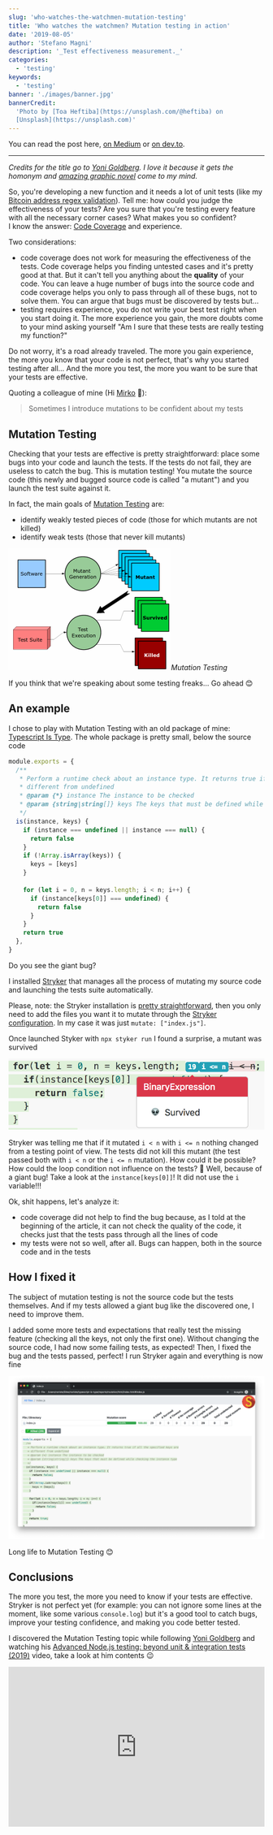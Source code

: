 ```yaml
---
slug: 'who-watches-the-watchmen-mutation-testing'
title: 'Who watches the watchmen? Mutation testing in action'
date: '2019-08-05'
author: 'Stefano Magni'
description: '_Test effectiveness measurement._'
categories:
  - 'testing'
keywords:
  - 'testing'
banner: './images/banner.jpg'
bannerCredit:
  'Photo by [Toa Heftiba](https://unsplash.com/@heftiba) on
  [Unsplash](https://unsplash.com)'
---
```


<!--
TODO: link this post from Medium
TODO: set the canonical link on Medium, dev.to etc to point here
-->

You can read the post here,
[on Medium](https://medium.com/@NoriSte/who-watches-the-watchmen-mutation-testing-in-action-4c56e014631)
or
[on dev.to](https://dev.to/noriste/who-watches-the-watchmen-mutation-testing-in-action-3889).

---

_Credits for the title go to [Yoni Goldberg](http://goldbergyoni.com). I love it
because it gets the homonym and
[amazing graphic novel](https://it.wikipedia.org/wiki/Watchmen) come to my
mind.<br />_

So, you're developing a new function and it needs a lot of unit tests (like my
[Bitcoin address regex validation](https://github.com/NoriSte/bitcoin-address-soft-regex-validation)).
Tell me: how could you judge the effectiveness of your tests? Are you sure that
you're testing every feature with all the necessary corner cases? What makes you
so confident?<br/> I know the answer:
[Code Coverage](https://www.wikiwand.com/en/Code_coverage) and experience.

Two considerations:

- code coverage does not work for measuring the effectiveness of the tests. Code
  coverage helps you finding untested cases and it's pretty good at that. But it
  can't tell you anything about the **quality** of your code. You can leave a
  huge number of bugs into the source code and code coverage helps you only to
  pass through all of these bugs, not to solve them. You can argue that bugs
  must be discovered by tests but...
- testing requires experience, you do not write your best test right when you
  start doing it. The more experience you gain, the more doubts come to your
  mind asking yourself "Am I sure that these tests are really testing my
  function?"

Do not worry, it's a road already traveled. The more you gain experience, the
more you know that your code is not perfect, that's why you started testing
after all... And the more you test, the more you want to be sure that your tests
are effective.

Quoting a colleague of mine (Hi [Mirko](https://www.linkedin.com/in/fcracker79/)
👋):

> Sometimes I introduce mutations to be confident about my tests

## Mutation Testing

Checking that your tests are effective is pretty straightforward: place some
bugs into your code and launch the tests. If the tests do not fail, they are
useless to catch the bug. This is mutation testing! You mutate the source code
(this newly and bugged source code is called "a mutant") and you launch the test
suite against it.

In fact, the main goals of
[Mutation Testing](https://en.wikipedia.org/wiki/Mutation_testing) are:

- identify weakly tested pieces of code (those for which mutants are not killed)
- identify weak tests (those that never kill mutants)

[![The Mutation Testing process](./images/mutation-testing-drawn.png)](https://en.wikipedia.org/wiki/Mutation_testing)_Mutation
Testing_

If you think that we're speaking about some testing freaks... Go ahead 😊

## An example

I chose to play with Mutation Testing with an old package of mine:
[Typescript Is Type](https://github.com/NoriSte/typescript-is-type). The whole
package is pretty small, below the source code

```javascript
module.exports = {
  /**
   * Perform a runtime check about an instance type. It returns true if all the specified keys are
   * different from undefined
   * @param {*} instance The instance to be checked
   * @param {string|string[]} keys The keys that must be defined while checking the instance type
   */
  is(instance, keys) {
    if (instance === undefined || instance === null) {
      return false
    }
    if (!Array.isArray(keys)) {
      keys = [keys]
    }

    for (let i = 0, n = keys.length; i < n; i++) {
      if (instance[keys[0]] === undefined) {
        return false
      }
    }
    return true
  },
}
```

Do you see the giant bug?

I installed [Stryker](https://stryker-mutator.io) that manages all the process
of mutating my source code and launching the tests suite automatically.

Please, note: the Stryker installation is
[pretty straightforward](https://stryker-mutator.io/stryker/quickstart), then
you only need to add the files you want it to mutate through the
[Stryker configuration](https://github.com/stryker-mutator/stryker/tree/master/packages/core#mutate-string).
In my case it was just `mutate: ["index.js"]`.

Once launched Styker with `npx styker run` I found a surprise, a mutant was
survived

![A survived mutant](./images/survived-mutant.png)

Stryker was telling me that if it mutated `i < n` with `i <= n` nothing changed
from a testing point of view. The tests did not kill this mutant (the test
passed both with `i < n` or the `i <= n` mutation). How could it be possible?
How could the loop condition not influence on the tests? 🤔 Well, because of a
giant bug! Take a look at the `instance[keys[0]]`! It did not use the `i`
variable!!!

Ok, shit happens, let's analyze it:

- code coverage did not help to find the bug because, as I told at the beginning
  of the article, it can not check the quality of the code, it checks just that
  the tests pass through all the lines of code
- my tests were not so well, after all. Bugs can happen, both in the source code
  and in the tests

## How I fixed it

The subject of mutation testing is not the source code but the tests themselves.
And if my tests allowed a giant bug like the discovered one, I need to improve
them.

I added some more tests and expectations that really test the missing feature
(checking all the keys, not only the first one). Without changing the source
code, I had now some failing tests, as expected! Then, I fixed the bug and the
tests passed, perfect! I run Stryker again and everything is now fine

![No more survived mutants](./images/stryker-ok.png)

Long life to Mutation Testing 😊

## Conclusions

The more you test, the more you need to know if your tests are effective.
Stryker is not perfect yet (for example: you can not ignore some lines at the
moment, like some various `console.log`) but it's a good tool to catch bugs,
improve your testing confidence, and making you code better tested.

I discovered the Mutation Testing topic while following
[Yoni Goldberg](http://goldbergyoni.com) and watching his
[Advanced Node.js testing: beyond unit & integration tests (2019)](https://youtu.be/-2zP494wdUY)
video, take a look at him contents 😉

<center><iframe width="100%" height="315" src="https://www.youtube.com/embed/-2zP494wdUY" frameborder="0" allow="accelerometer; autoplay; encrypted-media; gyroscope; picture-in-picture" allowfullscreen></iframe></center>
